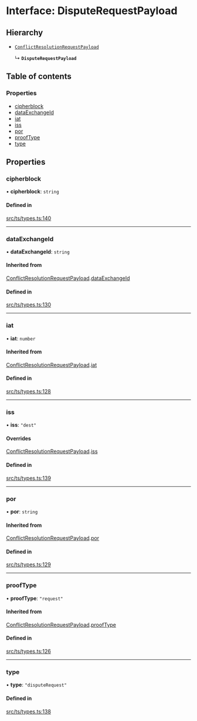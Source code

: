 # Interface: DisputeRequestPayload

## Hierarchy

- [`ConflictResolutionRequestPayload`](ConflictResolutionRequestPayload.md)

  ↳ **`DisputeRequestPayload`**

## Table of contents

### Properties

- [cipherblock](DisputeRequestPayload.md#cipherblock)
- [dataExchangeId](DisputeRequestPayload.md#dataexchangeid)
- [iat](DisputeRequestPayload.md#iat)
- [iss](DisputeRequestPayload.md#iss)
- [por](DisputeRequestPayload.md#por)
- [proofType](DisputeRequestPayload.md#prooftype)
- [type](DisputeRequestPayload.md#type)

## Properties

### cipherblock

• **cipherblock**: `string`

#### Defined in

[src/ts/types.ts:140](https://gitlab.com/i3-market/code/wp3/t3.2/conflict-resolution/non-repudiation-library/-/blob/55e2ebc/src/ts/types.ts#L140)

___

### dataExchangeId

• **dataExchangeId**: `string`

#### Inherited from

[ConflictResolutionRequestPayload](ConflictResolutionRequestPayload.md).[dataExchangeId](ConflictResolutionRequestPayload.md#dataexchangeid)

#### Defined in

[src/ts/types.ts:130](https://gitlab.com/i3-market/code/wp3/t3.2/conflict-resolution/non-repudiation-library/-/blob/55e2ebc/src/ts/types.ts#L130)

___

### iat

• **iat**: `number`

#### Inherited from

[ConflictResolutionRequestPayload](ConflictResolutionRequestPayload.md).[iat](ConflictResolutionRequestPayload.md#iat)

#### Defined in

[src/ts/types.ts:128](https://gitlab.com/i3-market/code/wp3/t3.2/conflict-resolution/non-repudiation-library/-/blob/55e2ebc/src/ts/types.ts#L128)

___

### iss

• **iss**: ``"dest"``

#### Overrides

[ConflictResolutionRequestPayload](ConflictResolutionRequestPayload.md).[iss](ConflictResolutionRequestPayload.md#iss)

#### Defined in

[src/ts/types.ts:139](https://gitlab.com/i3-market/code/wp3/t3.2/conflict-resolution/non-repudiation-library/-/blob/55e2ebc/src/ts/types.ts#L139)

___

### por

• **por**: `string`

#### Inherited from

[ConflictResolutionRequestPayload](ConflictResolutionRequestPayload.md).[por](ConflictResolutionRequestPayload.md#por)

#### Defined in

[src/ts/types.ts:129](https://gitlab.com/i3-market/code/wp3/t3.2/conflict-resolution/non-repudiation-library/-/blob/55e2ebc/src/ts/types.ts#L129)

___

### proofType

• **proofType**: ``"request"``

#### Inherited from

[ConflictResolutionRequestPayload](ConflictResolutionRequestPayload.md).[proofType](ConflictResolutionRequestPayload.md#prooftype)

#### Defined in

[src/ts/types.ts:126](https://gitlab.com/i3-market/code/wp3/t3.2/conflict-resolution/non-repudiation-library/-/blob/55e2ebc/src/ts/types.ts#L126)

___

### type

• **type**: ``"disputeRequest"``

#### Defined in

[src/ts/types.ts:138](https://gitlab.com/i3-market/code/wp3/t3.2/conflict-resolution/non-repudiation-library/-/blob/55e2ebc/src/ts/types.ts#L138)

